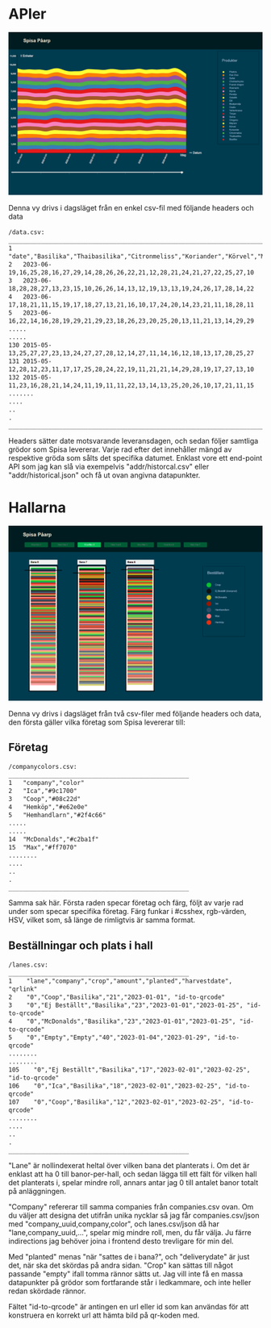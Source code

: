 # APIer

![Historisk vy](./vis.png)

Denna vy drivs i dagsläget från en enkel csv-fil med följande headers och data 

```
/data.csv:
________________________________________________________________________________
1    "date","Basilika","Thaibasilika","Citronmeliss","Koriander","Körvel","Mejram",...
2   2023-06-19,16,25,28,16,27,29,14,28,26,26,22,21,12,28,21,24,21,27,22,25,27,10
3   2023-06-18,28,28,27,13,23,15,10,26,26,14,13,12,19,13,13,19,24,26,17,28,14,22
4   2023-06-17,18,21,11,15,19,17,18,27,13,21,16,10,17,24,20,14,23,21,11,18,28,11
5   2023-06-16,22,14,16,28,19,29,21,29,23,18,26,23,20,25,20,13,11,21,13,14,29,29
.....
.....
130 2015-05-13,25,27,27,23,13,24,27,27,28,12,14,27,11,14,16,12,18,13,17,28,25,27
131 2015-05-12,28,12,23,11,17,17,25,28,24,22,19,11,21,21,14,29,28,19,17,27,13,10
132 2015-05-11,23,16,28,21,14,24,11,19,11,11,22,13,14,13,25,20,26,10,17,21,11,15
.......
....
..
.
________________________________________________________________________________
```

Headers sätter date motsvarande leveransdagen, och sedan följer samtliga grödor som Spisa levererar. Varje rad efter det innehåller mängd av respektive gröda som sålts det specifika datumet.
Enklast vore ett end-point API som jag kan slå via exempelvis "addr/historcal.csv" eller "addr/historical.json" och få ut ovan angivna datapunkter.



# Hallarna
![Översiktsvyn](./hall.PNG)



Denna vy drivs i dagsläget från två csv-filer med följande headers och data, den första gäller vilka företag som Spisa levererar till:

## Företag
```
/companycolors.csv:
__________________________________________________
1   "company","color"
2   "Ica","#9c1700"
3   "Coop","#08c22d"
4   "Hemköp","#e62e0e"
5   "Hemhandlarn","#2f4c66"
.....
.....
14  "McDonalds","#c2ba1f"
15  "Max","#ff7070"
........
....
..
.
__________________________________________________
```

Samma sak här. Första raden specar företag och färg, följt av varje rad under som specar specifika företag. Färg funkar i #csshex, rgb-värden, HSV, vilket som, så länge de rimligtvis är samma format.

## Beställningar och plats i hall

```
/lanes.csv:
__________________________________________________
1    "lane","company","crop","amount","planted","harvestdate", "qrlink"
2    "0","Coop","Basilika","21","2023-01-01", "id-to-qrcode"
3    "0","Ej Beställt","Basilika","23","2023-01-01","2023-01-25", "id-to-qrcode"
4    "0","McDonalds","Basilika","23","2023-01-01","2023-01-25", "id-to-qrcode"
5    "0","Empty","Empty","40","2023-01-04","2023-01-29", "id-to-qrcode"
........
........
105    "0","Ej Beställt","Basilika","17","2023-02-01","2023-02-25", "id-to-qrcode"
106    "0","Ica","Basilika","18","2023-02-01","2023-02-25", "id-to-qrcode"
107    "0","Coop","Basilika","12","2023-02-01","2023-02-25", "id-to-qrcode"
........
....
..
.
__________________________________________________

```
"Lane" är nollindexerat heltal över vilken bana det planterats i. Om det är enklast att ha 0 till banor-per-hall, och sedan lägga till ett fält för vilken hall det planterats i, spelar mindre roll, annars antar jag 0 till antalet banor totalt på anläggningen.

"Company" refererar till samma companies från companies.csv ovan. Om du väljer att designa det utifrån unika nycklar så jag får companies.csv/json med "company_uuid,company,color", och lanes.csv/json då har "lane,company_uuid,...", spelar mig mindre roll, men, du får välja. Ju färre indirections jag behöver joina i frontend desto trevligare för min del.

 Med "planted" menas "när "sattes de i bana?", och "deliverydate" är just det, när ska det skördas på andra sidan. "Crop" kan sättas till något passande "empty" ifall tomma rännor sätts ut. Jag vill inte få en massa datapunkter på grödor som fortfarande står i ledkammare, och inte heller redan skördade rännor. 

 Fältet "id-to-qrcode" är antingen en url eller id som kan användas för att konstruera en korrekt url att hämta bild på qr-koden med.

